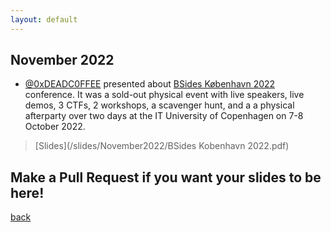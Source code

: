 ```yaml
---
layout: default
---
```


## November 2022

- [@0xDEADC0FFEE](https://twitter.com/0xDEADC0FFEE) presented about [BSides København 2022](https://2022.bsideskbh.dk/) conference. It was a sold-out physical event with live speakers, live demos, 3 CTFs, 2 workshops, a scavenger hunt, and a a physical afterparty over two days at the IT University of Copenhagen on 7-8 October 2022.  
> [Slides](/slides/November2022/BSides Kobenhavn 2022.pdf)
 

## Make a Pull Request if you want your slides to be here!

[back](/)